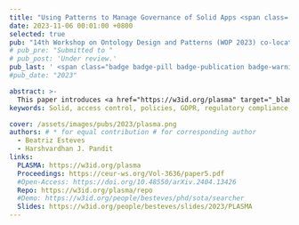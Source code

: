 ```yaml
---
title: "Using Patterns to Manage Governance of Solid Apps <span class='badge badge-pill badge-publication badge-light'>Best Paper 🏆</span>"
date: 2023-11-06 00:01:00 +0800
selected: true
pub: "14th Workshop on Ontology Design and Patterns (WOP 2023) co-located with the 22nd International Semantic Web Conference (ISWC 2023)"
# pub_pre: "Submitted to "
# pub_post: 'Under review.'
pub_last: ' <span class="badge badge-pill badge-publication badge-warning">Workshop</span>'
#pub_date: "2023"

abstract: >-
  This paper introduces <a href="https://w3id.org/plasma" target="_blank">PLASMA</a>, a metadata language designed to enhance transparency, accountability, and data governance in the <a href="https://solidproject.org/" target="_blank">Solid</a> ecosystem by providing a structured vocabulary and framework for managing entities, infrastructure, legal roles, policies, notices, and records.
keywords: Solid, access control, policies, GDPR, regulatory compliance, ontology design patterns

cover: /assets/images/pubs/2023/plasma.png
authors: # * for equal contribution # for corresponding author
  - Beatriz Esteves
  - Harshvardhan J. Pandit
links:
  PLASMA: https://w3id.org/plasma
  Proceedings: https://ceur-ws.org/Vol-3636/paper5.pdf
  #Open-Access: https://doi.org/10.48550/arXiv.2404.13426
  Repo: https://w3id.org/plasma/repo
  #Demo: https://w3id.org/people/besteves/phd/sota/searcher
  Slides: https://w3id.org/people/besteves/slides/2023/PLASMA
---
```

